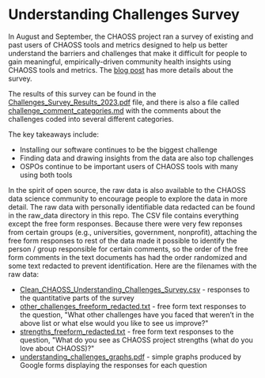 # Understanding Challenges Survey

In August and September, the CHAOSS project ran a survey of existing and past users of CHAOSS tools and metrics designed to help us better understand the barriers and challenges that make it difficult for people to gain meaningful, empirically-driven community health insights using CHAOSS tools and metrics. The [blog post](https://chaoss.community/survey-help-the-chaoss-project-improve-our-tools-and-metrics) has more details about the survey.

The results of this survey can be found in the [Challenges_Survey_Results_2023.pdf](Challenges_Survey_Results_2023.pdf) file, and there is also a file called [challenge_comment_categories.md](challenge_comment_categories.md) with the comments about the challenges coded into several different categories.

The key takeaways include:

* Installing our software continues to be the biggest challenge
* Finding data and drawing insights from the data are also top challenges
* OSPOs continue to be important users of CHAOSS tools with many using both tools

In the spirit of open source, the raw data is also available to the CHAOSS data science community to encourage people to explore the data in more detail. The raw data with personally identifiable data redacted can be found in the raw_data directory in this repo. The CSV file contains everything except the free form responses. Because there were very few reponses from certain groups (e.g., universities, government, nonprofit), attaching the free form responses to rest of the data made it possible to identify the person / group responsible for certain comments, so the order of the free form comments in the text documents has had the order randomized and some text redacted to prevent identification. Here are the filenames with the raw data:
* [Clean_CHAOSS_Understanding_Challenges_Survey.csv](raw_data/Clean_CHAOSS_Understanding_Challenges_Survey.csv) - responses to the quantitative parts of the survey
* [other_challenges_freeform_redacted.txt](raw_data/other_challenges_freeform_redacted.txt) - free form text responses to the question, "What other challenges have you faced that weren’t in the above list or what else would you like to see us improve?"
* [strengths_freeform_redacted.txt](raw_data/strengths_freeform_redacted.txt) - free form text responses to the question, "What do you see as CHAOSS project strengths (what do you love about CHAOSS)?"
* [understanding_challenges_graphs.pdf](raw_data/understanding_challenges_graphs.pdf) - simple graphs produced by Google forms displaying the responses for each question

